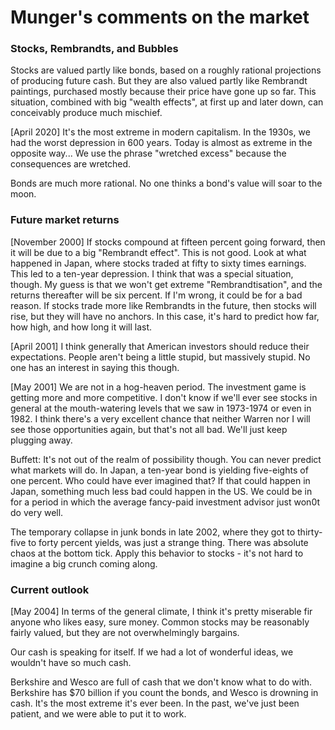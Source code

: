 # Munger's comments on the market

### Stocks, Rembrandts, and Bubbles
Stocks are valued partly like bonds, based on a roughly rational projections of producing future cash. But they are also valued partly like Rembrandt paintings, purchased mostly because their price have gone up so far. This situation, combined with big "wealth effects", at first up and later down, can conceivably produce much mischief. 

[April 2020] It's the most extreme in modern capitalism. In the 1930s, we had the worst depression in 600 years. Today is almost as extreme in the opposite way... We use the phrase "wretched excess" because the consequences are wretched. 

Bonds are much more rational. No one thinks a bond's value will soar to the moon.

### Future market returns
[November 2000] If stocks compound at fifteen percent going forward, then it will be due to a big "Rembrandt effect". This is not good. Look at what happened in Japan, where stocks traded at fifty to sixty times earnings. This led to a ten-year depression. I think that was a special situation, though. My guess is that we won't get extreme "Rembrandtisation", and the returns thereafter will be six percent. If I'm wrong, it could be for a bad reason. If stocks trade more like Rembrandts in the future, then stocks will rise, but they will have no anchors. In this case, it's hard to predict how far, how high, and how long it will last.

[April 2001] I think generally that American investors should reduce their expectations. People aren't being a little stupid, but massively stupid. No one has an interest in saying this though.

[May 2001] We are not in a hog-heaven period. The investment game is getting more and more competitive. I don't know if we'll ever see stocks in general at the mouth-watering levels that we saw in 1973-1974 or even in 1982. I think there's a very excellent chance that neither Warren nor I will see those opportunities again, but that's not all bad. We'll just keep plugging away.

Buffett: It's not out of the realm of possibility though. You can never predict what markets will do. In Japan, a ten-year bond is yielding five-eights of one percent. Who could have ever imagined that? 
If that could happen in Japan, something much less bad could happen in the US. We could be in for a period in which the average fancy-paid investment advisor just won0t do very well.

The temporary collapse in junk bonds in late 2002, where they got to thirty-five to forty percent yields, was just a strange thing. There was absolute chaos at the bottom tick. Apply this behavior to stocks - it's not hard to imagine a big crunch coming along.

### Current outlook
[May 2004] In terms of the general climate, I think it's pretty miserable fir anyone who likes easy, sure money. Common stocks may be reasonably fairly valued, but they are not overwhelmingly bargains.

Our cash is speaking for itself. If we had a lot of wonderful ideas, we wouldn't have so much cash.

Berkshire and Wesco are full of cash that we don't know what to do with. Berkshire has $70 billion if you count the bonds, and Wesco is drowning in cash. It's the most extreme it's ever been. In the past, we've just been patient, and we were able to put it to work.